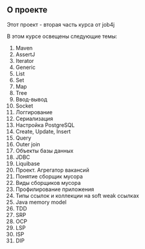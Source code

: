 ## О проекте

Этот проект - вторая часть курса от job4j

В этом курсе освещены следующие темы:
1. Maven
2. AssertJ
3. Iterator
4. Generic
5. List
6. Set
7. Map
8. Tree
9. Ввод-вывод
10. Socket
11. Логгирование
12. Сериализация
13. Настройка PostgreSQL
14. Create, Update, Insert
15. Query
16. Outer join
17. Объекты базы данных
18. JDBC
19. Liquibase
20. Проект. Агрегатор вакансий
21. Понятие сборщик мусора
22. Виды сборщиков мусора
23. Профилирование приложения
24. Типы ссылок и коллекции на soft weak ссылках
25. Java memory model
26. TDD
27. SRP
28. OCP
29. LSP
30. ISP
31. DIP